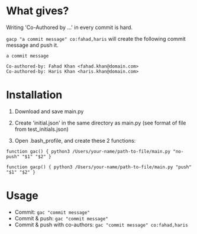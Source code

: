 # What gives?

Writing 'Co-Authored by ...' in every commit is hard.

`gacp "a commit message" co:fahad,haris` will create the following commit message and push it.

```
a commit message

Co-authored-by: Fahad Khan <fahad.khan@domain.com>
Co-authored-by: Haris Khan <haris.khan@domain.com>
```

# Installation

1. Download and save main.py

2. Create 'initial.json' in the same directory as main.py (see format of file from test_initials.json)

3. Open .bash_profile, and create these 2 functions:

`function gac() {
  python3 /Users/your-name/path-to-file/main.py "no-push" "$1" "$2"
}`

`function gacp() {
  python3 /Users/your-name/path-to-file/main.py "push" "$1" "$2"
}`

# Usage

- Commit: `gac "commit message"`
- Commit & push: `gac "commit message"`
- Commit & push with co-authors: `gac "commit message" co:fahad,haris`